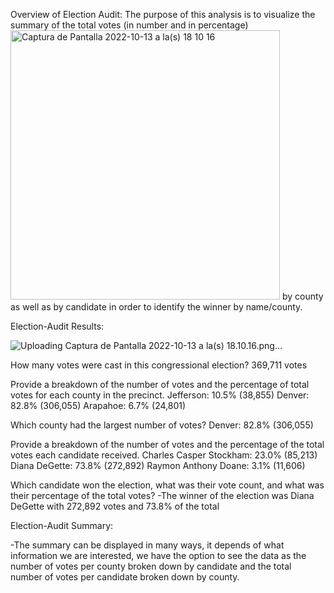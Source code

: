 Overview of Election Audit:
The purpose of this analysis is to visualize the summary of the total votes (in number and in percentage) <img width="431" alt="Captura de Pantalla 2022-10-13 a la(s) 18 10 16" src="https://user-images.githubusercontent.com/72363865/195727027-32e717b0-0df0-4ce2-abef-d94947e5e6d7.png">
by county as well as by candidate in order to identify the winner by name/county.


Election-Audit Results: 

![Uploading Captura de Pantalla 2022-10-13 a la(s) 18.10.16.png…]()


How many votes were cast in this congressional election?
369,711 votes

Provide a breakdown of the number of votes and the percentage of total votes for each county in the precinct.
Jefferson: 10.5% (38,855)
Denver: 82.8% (306,055)
Arapahoe: 6.7% (24,801)


Which county had the largest number of votes?
Denver: 82.8% (306,055)


Provide a breakdown of the number of votes and the percentage of the total votes each candidate received.
Charles Casper Stockham: 23.0% (85,213)
Diana DeGette: 73.8% (272,892)
Raymon Anthony Doane: 3.1% (11,606)


Which candidate won the election, what was their vote count, and what was their percentage of the total votes?
-The winner of the election was Diana DeGette with 272,892 votes and 73.8% of the total



Election-Audit Summary: 

-The summary can be displayed in many ways, it depends of what information we are interested, we have the option to see the data as the number of votes per county broken down by candidate and the total number of votes per candidate broken down by county.





